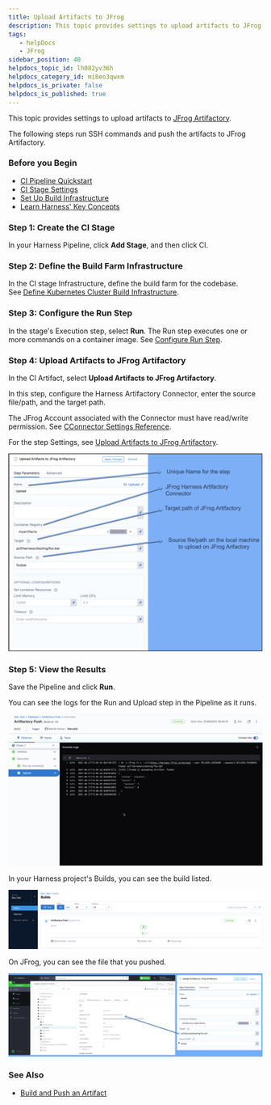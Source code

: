 ```yaml
---
title: Upload Artifacts to JFrog
description: This topic provides settings to upload artifacts to JFrog Artifactory.
tags: 
   - helpDocs
   - JFrog
sidebar_position: 40
helpdocs_topic_id: lh082yv36h
helpdocs_category_id: mi8eo3qwxm
helpdocs_is_private: false
helpdocs_is_published: true
---
```


This topic provides settings to upload artifacts to [JFrog Artifactory](https://www.jfrog.com/confluence/display/JFROG/JFrog+Artifactory).

The following steps run SSH commands and push the artifacts to JFrog Artifactory.

### Before you Begin

* [CI Pipeline Quickstart](../../ci-quickstarts/ci-pipeline-quickstart.md)
* [CI Stage Settings](../../ci-technical-reference/ci-stage-settings.md)
* [Set Up Build Infrastructure](/category/set-up-build-infrastructure)
* [Learn Harness' Key Concepts](https://ngdocs.harness.io/article/hv2758ro4e-learn-harness-key-concepts)

### Step 1: Create the CI Stage

In your Harness Pipeline, click **Add Stage**, and then click CI.

### Step 2: Define the Build Farm Infrastructure

In the CI stage Infrastructure, define the build farm for the codebase. See [Define Kubernetes Cluster Build Infrastructure](https://ngdocs.harness.io/article/x7aedul8qs-kubernetes-cluster-build-infrastructure-setup).

### Step 3: Configure the Run Step

In the stage's Execution step, select **Run**. The Run step executes one or more commands on a container image. See [Configure Run Step](../../ci-technical-reference/configure-service-dependency-step-settings.md). 

### Step 4: Upload Artifacts to JFrog Artifactory

In the CI Artifact, select **Upload Artifacts to JFrog Artifactory**.

In this step, configure the Harness Artifactory Connector, enter the source file/path, and the target path. 

The JFrog Account associated with the Connector must have read/write permission. See [C](https://ngdocs.harness.io/article/euueiiai4m-artifactory-connector-settings-reference)[Connector Settings Reference](https://ngdocs.harness.io/article/euueiiai4m-artifactory-connector-settings-reference).

For the step Settings, see [Upload Artifacts to JFrog Artifactory](../../ci-technical-reference/upload-artifacts-to-jfrog-artifactory-step-settings.md).

![](./static/upload-artifacts-to-jfrog-519.png)

### Step 5: View the Results

Save the Pipeline and click **Run**. 

You can see the logs for the Run and Upload step in the Pipeline as it runs.

![](static/upload-artifacts-to-jfrog-520.png)

In your Harness project's Builds, you can see the build listed.

![](./static/upload-artifacts-to-jfrog-521.png)

On JFrog, you can see the file that you pushed.

![](./static/upload-artifacts-to-jfrog-522.png)

### See Also

* [Build and Push an Artifact](build-and-upload-an-artifact.md)

